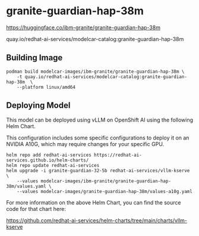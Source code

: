 # granite-guardian-hap-38m

https://huggingface.co/ibm-granite/granite-guardian-hap-38m

quay.io/redhat-ai-services/modelcar-catalog:granite-guardian-hap-38m

## Building Image

```
podman build modelcar-images/ibm-granite/granite-guardian-hap-38m \
    -t quay.io/redhat-ai-services/modelcar-catalog:granite-guardian-hap-38m  \
    --platform linux/amd64
```

## Deploying Model

This model can be deployed using vLLM on OpenShift AI using the following Helm Chart.

This configuration includes some specific configurations to deploy it on an NVIDIA A10G, which may require changes for your specific GPU.

```
helm repo add redhat-ai-services https://redhat-ai-services.github.io/helm-charts/
helm repo update redhat-ai-services
helm upgrade -i granite-guardian-32-5b redhat-ai-services/vllm-kserve \
    --values modelcar-images/ibm-granite/granite-guardian-hap-38m/values.yaml \
    --values modelcar-images/granite-guardian-hap-38m/values-a10g.yaml
```

For more information on the above Helm Chart, you can find the source code for that chart here:

https://github.com/redhat-ai-services/helm-charts/tree/main/charts/vllm-kserve
